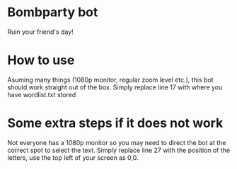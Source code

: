 # Bombparty bot
Ruin your friend's day!

# How to use
Asuming many things (1080p monitor, regular zoom level etc.), this bot should work straight out of the box. Simply replace line 17 with where you have wordlist.txt stored

# Some extra steps if it does not work
Not everyone has a 1080p monitor so you may need to direct the bot at the correct spot to select the text. Simply replace line 27 with the position of the letters, use the top left of your screen as 0,0.
